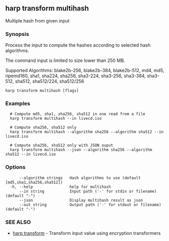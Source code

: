 ## harp transform multihash

Multiple hash  from given input

### Synopsis

Process the input to compute the hashes according to selected hash algorithms.

The command input is limited to size lower than 250 MB.

Supported Algorithms:
  blake2b-256, blake2b-384, blake2b-512, md4, md5, ripemd160, sha1, sha224, sha256, sha3-224, sha3-256, sha3-384, sha3-512, sha512, sha512/224, sha512/256

```
harp transform multihash [flags]
```

### Examples

```
  # Compute md5, sha1, sha256, sha512 in one read from a file
  harp transform multihash --in livecd.iso
  
  # Compute sha256, sha512 only
  harp transform multihash --algorithm sha256 --algorithm sha512 --in livecd.iso
  
  # Compute sha256, sha512 only with JSON ouput
  harp transform multihash --json --algorithm sha256 --algorithm sha512 --in livecd.iso
```

### Options

```
      --algorithm strings   Hash algorithms to use (default [md5,sha1,sha256,sha512])
  -h, --help                help for multihash
      --in string           Input path ('-' for stdin or filename) (default "-")
      --json                Display multihash result as json
      --out string          Output path ('-' for stdout or filename) (default "-")
```

### SEE ALSO

* [harp transform](harp_transform.md)	 - Transform input value using encryption transformers

